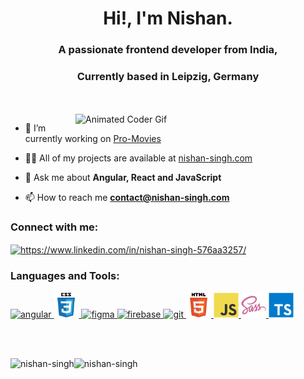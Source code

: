 <h1 align="center">Hi!, I'm Nishan. </h1>
<h3 align="center">A passionate frontend developer from India,</h3>
<h3 align="center">Currently based in Leipzig, Germany</h3>
<br /><br />

<img align="right" src="https://cdn.dribbble.com/users/1162077/screenshots/3848914/programmer.gif" alt="Animated Coder Gif" width="400px"/>

- 🔭 I’m currently working on [Pro-Movies](https://pro-movies.nishan-singh.com)

- 👨‍💻 All of my projects are available at [nishan-singh.com](https://nishan-singh.com)

- 💬 Ask me about **Angular, React and JavaScript**

- 📫 How to reach me **contact@nishan-singh.com**

<h3 align="left">Connect with me:</h3>
<p align="left">
<a href="https://www.linkedin.com/in/nishan-singh-576aa3257/" target="blank"><img align="center" src="https://raw.githubusercontent.com/rahuldkjain/github-profile-readme-generator/master/src/images/icons/Social/linked-in-alt.svg" alt="https://www.linkedin.com/in/nishan-singh-576aa3257/" height="30" width="40" /></a>
</p>

<h3 align="left">Languages and Tools:</h3>
<p align="left"> <a href="https://angular.io" target="_blank" rel="noreferrer"> <img src="https://angular.io/assets/images/logos/angular/angular.svg" alt="angular" width="40" height="40"/> </a> <a href="https://www.w3schools.com/css/" target="_blank" rel="noreferrer"> <img src="https://raw.githubusercontent.com/devicons/devicon/master/icons/css3/css3-original-wordmark.svg" alt="css3" width="40" height="40"/> </a> <a href="https://www.figma.com/" target="_blank" rel="noreferrer"> <img src="https://www.vectorlogo.zone/logos/figma/figma-icon.svg" alt="figma" width="40" height="40"/> </a> <a href="https://firebase.google.com/" target="_blank" rel="noreferrer"> <img src="https://www.vectorlogo.zone/logos/firebase/firebase-icon.svg" alt="firebase" width="40" height="40"/> </a> <a href="https://git-scm.com/" target="_blank" rel="noreferrer"> <img src="https://www.vectorlogo.zone/logos/git-scm/git-scm-icon.svg" alt="git" width="40" height="40"/> </a> <a href="https://html.spec.whatwg.org/multipage/" target="_blank" rel="noreferrer"> <img src="https://raw.githubusercontent.com/devicons/devicon/master/icons/html5/html5-original-wordmark.svg" alt="html5" width="40" height="40"/> </a> <a href="https://developer.mozilla.org/en-US/docs/Web/JavaScript" target="_blank" rel="noreferrer"> <img src="https://raw.githubusercontent.com/devicons/devicon/master/icons/javascript/javascript-original.svg" alt="javascript" width="40" height="40"/> </a> <a href="https://sass-lang.com" target="_blank" rel="noreferrer"> <img src="https://raw.githubusercontent.com/devicons/devicon/master/icons/sass/sass-original.svg" alt="sass" width="40" height="40"/> </a> <a href="https://www.typescriptlang.org/" target="_blank" rel="noreferrer"> <img src="https://raw.githubusercontent.com/devicons/devicon/master/icons/typescript/typescript-original.svg" alt="typescript" width="40" height="40"/> </a> </p> <br /> <br />

<p><img align="left" src="https://github-readme-stats.vercel.app/api/top-langs?username=nishan-singh&show_icons=true&locale=en&layout=compact" alt="nishan-singh"/></p>
<p><img src="https://github-readme-streak-stats.herokuapp.com/?user=nishan-singh&" alt="nishan-singh" /></p>

